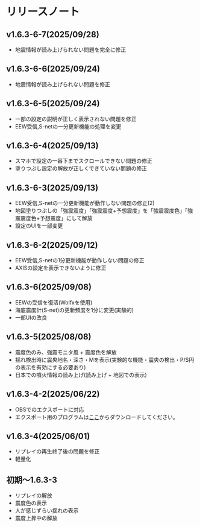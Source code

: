 # リリースノート
## v1.6.3-6-7(2025/09/28)
- 地震情報が読み上げられない問題を完全に修正
## v1.6.3-6-6(2025/09/24)
- 地震情報が読み上げられない問題を修正
## v1.6.3-6-5(2025/09/24)
- 一部の設定の説明が正しく表示されない問題を修正
- EEW受信,S-netの一分更新機能の処理を変更
## v1.6.3-6-4(2025/09/13)
- スマホで設定の一番下までスクロールできない問題の修正
- 塗りつぶし設定の解放が正しくできていない問題の修正
## v1.6.3-6-3(2025/09/13)
- EEW受信,S-netの一分更新機能が動作しない問題の修正(2)
- 地図塗りつぶしの「強震震度」「強震震度+予想震度」を「強震震度色」「強震震度色+予想震度」にして解放
- 設定のUIを一部変更
## v1.6.3-6-2(2025/09/12)
- EEW受信,S-netの1分更新機能が動作しない問題の修正
- AXISの設定を表示できないように修正
## v1.6.3-6(2025/09/08)
- EEWの受信を復活(Wolfxを使用)
- 海底震度計(S-net)の更新頻度を1分に変更(実験的)
- 一部UIの改良
## v1.6.3-5(2025/08/08)
- 震度色のみ、強震モニタ風 + 震度色を解放
- 揺れ検出時に震央地名・深さ・Mを表示(実験的な機能・震央の検出・P/S円の表示を有効にする必要あり)
- 日本での噴火情報の読み上げ(読み上げ + 地図での表示)
## v1.6.3-4-2(2025/06/22)
- OBSでのエクスポートに対応
- エクスポート用のプログラムは[ここ](https://cdn.discordapp.com/attachments/1386232278002438206/1386286005652557965/88ce30651a4352f8.py?ex=68d9b133&is=68d85fb3&hm=2bd81148b6383c6ef671955752dd0e0f034f921b50e9077d83bfd31d27289c0f&)からダウンロードしてください。
## v1.6.3-4(2025/06/01)
- リプレイの再生終了後の問題を修正
- 軽量化
## 初期～1.6.3-3
- リプレイの解放
- 震度色の表示
- 人が感じずらい揺れの表示
- 震度上昇中の解放